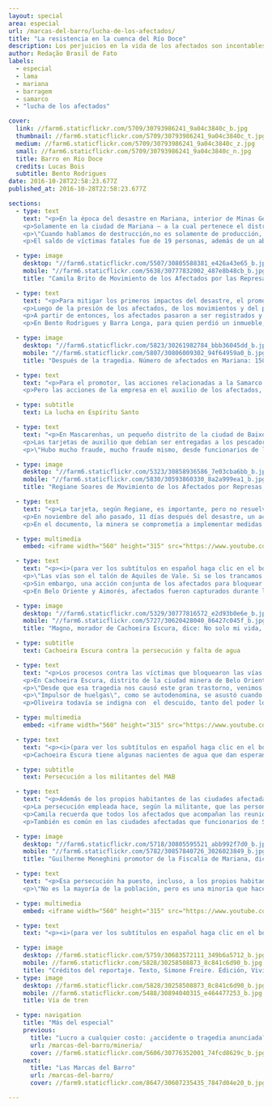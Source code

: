 ```yaml
---
layout: special
area: especial
url: /marcas-del-barro/lucha-de-los-afectados/
title: "La resistencia en la cuenca del Río Doce"
description: Los perjuicios en la vida de los afectados son incontables, e hicieron que la lucha se tornase parte del día a día de centenas de ellos
author: Redação Brasil de Fato
labels:
  - especial
  - lama
  - mariana
  - barragem
  - samarco
  - "lucha de los afectados"

cover:
  link: //farm6.staticflickr.com/5709/30793986241_9a04c3840c_b.jpg
  thumbnail: //farm6.staticflickr.com/5709/30793986241_9a04c3840c_t.jpg
  medium: //farm6.staticflickr.com/5709/30793986241_9a04c3840c_z.jpg
  small: //farm6.staticflickr.com/5709/30793986241_9a04c3840c_n.jpg
  title: Barro en Río Doce
  credits: Lucas Bois
  subtitle: Bento Rodrigues
date: 2016-10-28T22:58:23.677Z
published_at: 2016-10-28T22:58:23.677Z

sections:
  - type: text
    text: "<p>En la época del desastre en Mariana, interior de Minas Gerais, la Defensoría Pública del estado estimó que más de un millón de personas fueron afectadas por el barro, en el camino que recorrió entre el dique de  Fundão, operado por la minera Samarco (perteneciente a Vale y BHP Billiton) hasta la ciudad de Regência, en Espíritu Santo.</p>
    <p>Solamente en la ciudad de Mariana – a la cual pertenece el distrito de Bento Rodrigues, que fue totalmente destruido por los desechos – 1500 personas tuvieron perjuicios en sus actividades profesionales o perdieron bienes materiales como casas, automóviles, entre otra cantidad de pertenencias personales.</p>
    <p>\"Cuando hablamos de destrucción,no es solamente de producción, de modo de vida, sino también de un lazo de las personas con el río, de una historia, de la propia vida de las personas\", afirma Camila Brito, militante del Movimiento de los Afectados por Represas (MAB, por sus siglas en portugués). Ella actúa en distintas ciudades del Valle del Aço, un conglomerado de municipios que tienen como actividad base la explotación minera.</p>
    <p>El saldo de víctimas fatales fue de 19 personas, además de un aborto forzado. Pero los prejuicios dejados en la vida de los afectados son incontables y llegaron a todos de maneras distintas. Agricultores perdieron producciones y las actividades ganaderas también fueron afectadas. El problema mayor, sin embargo, fue el consumo de agua y la pesca: más de 3 mil pescadores fueron dañados, y están impedidos de poner en práctica su profesión, con la contaminación total del Río Doce y sus afluentes.</p>"

  - type: image
    desktop: "//farm6.staticflickr.com/5507/30805588381_e426a43e65_b.jpg"
    mobile: "//farm6.staticflickr.com/5638/30777832002_487e8b48cb_b.jpg"
    title: "Camila Brito de Movimiento de los Afectados por las Represas, dice: Ese barro ha dejado un rastro de destrucción. Y cuando se habla de destrucción no es solo de la producción, del modo de vida, sino de la destrucción del vínculo de las personas con el río."

  - type: text
    text: "<p>Para mitigar los primeros impactos del desastre, el promotor Guilherme Meneghini, que representa al Ministerio Público de Minas Gerais (MPG-MG) en la ciudad de Mariana, ingresó, el 8 de noviembre, tres días después de la tragedia, una acción cautelar para bloquear 300 millones de reales de las cuentas de Samarco. Aunque la compañía haya alegado no tener dinero en caja, se descubrió más tarde que gran parte de su capital estaba fuera del país.</p>
    <p>Luego de la presión de los afectados, de los movimientos y del propio MP; en diciembre de 2015 el promotor consiguió interponer una nueva acción. Esa, por fin, responsabilizó a las empresas controladoras y también definió el bloqueo de sus bienes. La misma acción estipuló cuatro grupos de reparación a los afectados: la provisión de una tarjeta mensual de auxilio financiero, una indemnización por bienes materiales, la reconstrucción de las ciudades afectadas, y una indemnización por daños morales.</p>
    <p>A partir de entonces, los afectados pasaron a ser registrados y recibir valores mensuales en las tarjetas entregadas por Samarco, e inclusive, según Meneghini, algunas otras acciones indemnizatorias también fueron pagas.</p>
    <p>En Bento Rodrigues y Barra Longa, para quien perdió un inmueble, la indemnización fue de 20 mil reales. Para aquellos que perdieron parientes en la tragedia, el valor llegó a 100 mil reales. \"Ese no es el valor total, todavía vamos a calcular una indemnización final, que va a considerar todos los daños que los afectados hayan sufrido\", explica Meneghini.</p>"

  - type: image
    desktop: "//farm6.staticflickr.com/5823/30261982784_bbb36045dd_b.jpg"
    mobile: "//farm6.staticflickr.com/5807/30806009302_94f64959a0_b.jpg"
    title: "Después de la tragedia. Número de afectados en Mariana: 1500. Inmuebles alquilados: 285. Tarjetas emitidas: 345. Familias que recibieron indemnización anticipadamente: 290. Fuente: MPE-MG"

  - type: text
    text: "<p>Para el promotor, las acciones relacionadas a la Samarco quebraron algunos paradigmas en lo que hasta entonces existía en la lucha por la reparación de los afectados. \"Uno de ellos es que en otros desastres gran parte de las familias no recibieron nada. Están luchando en la justicia hasta hoy, intentando recibir algo. Nosotros invertimos esa lógica. Las familias ya fueron parcialmente indemnizadas, ya recibieron auxilio financiero, mientras tanto no se concrete la reparación final y la reconstrucción\", opina el promotor. Eso fue posible, destaca, porque los afectados ingresaron con acciones colectivas y no individuales.</p>
    <p>Pero las acciones de la empresa en el auxilio de los afectados, en este período, todavía generan bastante desconfianza por parte de los afectados, teniendo en cuenta que los efectos del barro todavía están presentes diariamente en la vida de todos ellos.</p>"

  - type: subtitle
    text: La lucha en Espíritu Santo

  - type: text
    text: "<p>En Mascarenhas, un pequeño distrito de la ciudad de Baixo Guandu, bordeado por el Río Doce, en el interior de Espíritu Santo, la pesca siempre fue una de las principales actividades. El paso de la lama se llevó, con ella, el sustento de muchas familias.</p>
    <p>Las tarjetas de auxilio que debían ser entregadas a los pescadores afectados, por cuenta del fin de la pesca, demoraron en llegar. Cuando llegaron, según los pobladores, fueron distribuidas a personas que ni siquiera vivían en Mascarenhas, habitante  de la región e integrante del MAB recuerda que todo lo que se vio respecto a la actuación de la empresa en la zona fue negligencia.</p>
    <p>\"Hubo mucho fraude, mucho fraude mismo, desde funcionarios de la empresa hasta personas de la comunidad que buscaron personas en Paraná, en Italia, en el sur de Minas, para venir a hacer su registro aquí, Y esas personas reciben, y la comunidad no\", denuncia. Consultada, Samarco no respondió a las preguntas de <b>Brasil de Fato</b> acerca de la denuncia.</p>"

  - type: image
    desktop: "//farm6.staticflickr.com/5323/30858936586_7e03cba6bb_b.jpg"
    mobile: "//farm6.staticflickr.com/5830/30593860330_8a2a999ea1_b.jpg"
    title: "Regiane Soares de Movimiento de los Afectados por Represas, dice: Nosotros no queremos sólo  tarjeta de auxilio; nosotros necesitamos del río de vuelta."

  - type: text
    text: "<p>La tarjeta, según Regiane, es importante, pero no resuelve los problemas de la región. \"Nosotros precisamos trabajo, reconstrucción de la comunidad, estudio. Ellos no están ni ahí con eso, lo que quieren es que la empresa vuelva a funcionar, y genere el lucro que estiman\", lamenta.</p>
    <p>En noviembre del año pasado, 11 días después del desastre, un acuerdo entre los Ministerios Público Federal y Estadual con el Ministerio de Trabajo, todos de Espíritu Santo, firmaron con la Samarco un Término de Compromiso Socioambiental (TCSA), que obligó a la empresa a adoptar medidas de emergencia en relación a la llegada del barro al estado.</p>
    <p>En el documento, la minera se comprometía a implementar medidas como la distribución de agua potable, la contratación de laboratorios para recolectar y analizar agua del Río Doce y del mar, y el costeo de transporte y alimentación a los servidores que actuaran en acciones de emergencia. Un año después, Regiane revela que los compromisos quedaron sólo en el papel.</p>"

  - type: multimedia
    embed: <iframe width="560" height="315" src="https://www.youtube.com/embed/z7vGJhamcS8" frameborder="0" allowfullscreen></iframe>

  - type: text
    text: "<p><i>(para ver los subtítulos en español haga clic en el botón abajo al lado de configuraciones)</i></p><p>Presionar a Samarco, de gran poderío financiero, a cumplir los términos acordados con la justicia, siempre fue un gran desafío para los afectados. En Mascarenhas, la táctica utilizada por los manifestantes para llevar a la empresa a la mesa de negociación fue bloquear las vías que rodean la ciudad, y que diariamente cargan los minerales extraídos por la Vale.</p>
    <p>\"Las vías son el talón de Aquiles de Vale. Si se los trancamos los perjudicamos en millones de reales. A partir de la primera vez que lo hicimos fue que ellos vinieron a hacer el registro de las personas de la comunidad. Hasta entonces, ellos iban a a registrar apenas a los pescadores con registro en la Capitanía de los Puertos, que eran solamente 22 personas aquí dentro\", recordó.</p>
    <p>Sin embargo, una acción conjunta de los afectados para bloquear las vías en Mascarenhas, Belo Oriente y Aimorés, (las últimas dos localizadas en Minas Gerais), terminó con consecuencias para los manifestantes. En Mascarenhas, durante la tentativa de dispersar y liberar las vías, la Policía Militar (PM) presentó un documento vencido treinta días y actuó con truculencia, pegando a los pobladores. Una persona fue presa, pero su detención fue revocada por el comisario, cuando fue comprobado que el documento presentado por la PM estaba vencido.</p>
    <p>En Belo Oriente y Aimorés, afectados fueron capturados durante la protestas, pero no llegaron a ser presos. En el último mes de octubre, 13 personas que participaron directa o indirectamente de las protestas fueron procesadas por la Vale. En contacto con <b>Brasil de Fato</b>, la empresa se negó a comentar procesos judiciales en curso.</p>"

  - type: image
    desktop: "//farm6.staticflickr.com/5329/30777816572_e2d93b0e6e_b.jpg"
    mobile: "//farm6.staticflickr.com/5727/30620428040_86427c045f_b.jpg"
    title: "Magno, morador de Cachoeira Escura, dice: No solo mi vida, sino la vida de miles de personas que fueron damnificadas por esta tragedia. Una tragedia que no fue causada por algo sobrenatural, fue una tragedia causada por hombres."

  - type: subtitle
    text: Cachoeira Escura contra la persecución y falta de agua

  - type: text
    text: "<p>Los procesos contra las víctimas que bloquearon las vías del tren intimidaron. Algunos se niegan a dar entrevistas, otros pasaron a ser más cuidadosos y hasta evitan manifestarse de manera más contundente contra la empresa.</p>
    <p>En Cachoeira Escura, distrito de la ciudad minera de Belo Oriente, donde también hubo bloqueos de vías, la reivindicación de los afectados es que Samarco distribuya agua a las 12 mil familias que desde la ruptura del dique están con el abastecimiento comprometido, por la calidad del agua que llega hasta las casas. El barro que bajó por el Río Doce contaminó afluentes, y transformó la vida de los que ahí viven y dependen del río para consumo y sustento, sobre todo por medio de la pesca.</p>
    <p>\"Desde que esa tragedia nos causó este gran trastorno, venimos padeciéndolo siempre. Nuestra rutina cambió, ya no es la misma\", cuenta Magno Antonio Oliveira, de 52 años, que vive con su familia en el pequeño distrito, es uno de los afectados perseguidos por la minera.</p>
    <p>\"Impulsor de huelgas\", como se autodenomina, se asustó cuando vio su nombre ligado a la justicia. \"Por vivir aqui, y ver a las personas así, no involucradas lo suficiente para pelear por sus derechos, yo me junté con otros para movilizarnos y reclamar nuestra mejoría. No para traer daños ni con vandalismo. Como impulsores de huelga tenemos el derecho de reclamar, porque en este país nunca conseguimos nada que no fuese resultado de nuestra lucha.\", destaca.</p>
    <p>Oliveira todavía se indigna con  el descuido, tanto del poder local, que acepta el abastecimiento de agua que afirma estar contaminada, como con la empresa, que no cumplió el acuerdo de abastecer de agua tratada a los afectados.</p>"

  - type: multimedia
    embed: <iframe width="560" height="315" src="https://www.youtube.com/embed/zIMADqzY0HA" frameborder="0" allowfullscreen></iframe>

  - type: text
    text: "<p><i>(para ver los subtítulos en español haga clic en el botón abajo al lado de configuraciones)</i></p><p>\"Infelizmente el agua es la supervivencia, y nosotros estamos siendo masacrados con el agua. Tanto que nuestras cañerías están todas contaminadas. Es una cosa que la sociedad tiene que ver, porque está abajo de la tierra y no lo vemos\", señala. Curioso, Oliveira aprovechó que la estación de tratamiento de la región estaba cambiando los caños de agua, para mirar la calidad de lo que pasaba por esas tuberías y se asustó. \"Yo mismo soy testigo. Agarré un tubo que ellos cambiaron y tenía un residuo de casi dos centímetros alrededor del caño, y todo eso va para nuestras casas\", relata.</p>
    <p>Cachoeira Escura tiene algunas nacientes de agua que dan esperanzas de agua potable a los pobladores. Pero, de a poco, los bienes naturales comienzan a ser capitalizados. Quien vive en las partes altas del distrito, por ejemplo, llega a pagar 20 reales para que otros pobladores que tienen auto puedan llenar los bidones y subirlas al cerro.</p>"

  - type: subtitle
    text: Persecución a los militantes del MAB

  - type: text
    text: "<p>Además de los propios habitantes de las ciudades afectadas por el barro, militantes del Movimiento de los Afectados por Represas (MAB, por sus siglas en portugués), también son constantemente perseguidos por la Samarco. Algunos de ellos, como la coordinadora Camila Brito, están entre los 13 procesados por Vale, una de las dueñas de la minera.</p>
    <p>La persecución empleada hace, según la militante, que las personas crean que no van a tener cómo garantir sus derechos, que se sientan pequeñas por haber sido humilladas y ser pobres. \"Es difícil que las personas crean que la lucha realmente va a hacer la diferencia\", lamenta.</p>
    <p>Camila recuerda que todos los afectados que acompañan las reuniones del MAB para articular las luchas por los derechos también son amenazados. \"Las personas dicen: yo los voy a denunciar, ustedes están participando de las reuniones del MAB, voy a denunciar en la empresa y van a retirarles sus tarjetas de auxilio. Todas esas ideas están siendo colocadas en la población\", explica.</p>
    <p>También es común en las ciudades afectadas que funcionarios de Samarco visiten a los afectados. En el momento de hacer el registro, según Brito, la pregunta sobre la participación en las reuniones del movimiento es normal. \"Esto sólo tiene un motivo, que es la persecución y la negación del derecho de participación en el movimiento social\", explica.</p>"

  - type: image
    desktop: "//farm6.staticflickr.com/5718/30805595521_abb992f7d0_b.jpg"
    mobile: "//farm6.staticflickr.com/5782/30857840726_3026023849_b.jpg"
    title: "Guilherme Meneghini promotor de la Fiscalía de Mariana, dice: La mejor forma de no poner esas comunidades en peligro es cambiar el sistema de explotación de minerales en el país y prohibir esos diques."

  - type: text
    text: "<p>Esa persecución ha puesto, incluso, a los propios habitantes de las ciudades afectadas en conflicto. Como la presión de la empresa para evitar la organización ha aumentado, es común que algunos se vuelquen contra el movimiento y personas que son referencias de él en la ciudad.</p>
    <p>\"No es la mayoría de la población, pero es una minoría que hace ruido. Un ciudadano publicó una nota en un diario, llamando a los afectados de aprovechadores. Nosotros entramos con un proceso contra ese ciudadano y él se retractó públicamente diciendo que se arrepentía de lo que había dicho y pedía disculpas a toda la comunidad afectada de Mariana\", recuerda el promotor Guilherme Meneghini.</p>"

  - type: multimedia
    embed: <iframe width="560" height="315" src="https://www.youtube.com/embed/PdBXpL5uNF4" frameborder="0" allowfullscreen></iframe>

  - type: text
    text: "<p><i>(para ver los subtítulos en español haga clic en el botón abajo al lado de configuraciones)</i></p>"

  - type: image
    desktop: //farm6.staticflickr.com/5759/30683572111_349b6a5712_b.jpg
    mobile: //farm6.staticflickr.com/5828/30258508873_8c841c6d90_b.jpg
    title: "Créditos del reportaje. Texto, Simone Freire. Edición, Vivian Fernandes. Video y foto, José Eduardo Bernardes y Guilherme Weimann. Arte, Wilcker Morais."
  - type: image
    desktop: //farm6.staticflickr.com/5828/30258508873_8c841c6d90_b.jpg
    mobile: //farm6.staticflickr.com/5488/30894040315_e464477253_b.jpg
    title: Vía de tren

  - type: navigation
    title: "Más del especial"
    previous:
      title: "Lucro a cualquier costo: ¿accidente o tragedia anunciada?"
      url: /marcas-del-barro/mineria/
      cover: //farm6.staticflickr.com/5606/30776352001_74fcd8629c_b.jpg
    next:
      title: "Las Marcas del Barro"
      url: /marcas-del-barro/
      cover: //farm9.staticflickr.com/8647/30607235435_7847d04e20_b.jpg

---
```

